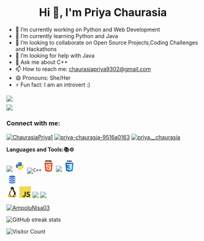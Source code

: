 <h1 align="center">Hi 👋, I'm Priya Chaurasia</h1>


- 🔭 I’m currently working on Python and Web Development
- 🌱 I’m currently learning Python and Java
- 👯 I’m looking to collaborate on Open Source Projects,Coding Challenges and Hackathons
- 🤔 I’m looking for help with Java
- 💬 Ask me about C++
- 📫 How to reach me: chaurasiapriya9302@gmail.com
- 😄 Pronouns: She/Her
- ⚡ Fun fact: I am an introvert :)


<img src='https://github-readme-stats.vercel.app/api?username=priya-chaurasia&show_icons=true&theme=tokyonight&count_private=true&line_height=40' align="left" />

<br/>
<img src='https://github-readme-stats.vercel.app/api/top-langs/?username=priya-chaurasia&theme=tokyonight&hide_langs_below=4' align="middle" />



<h3 align="left">Connect with me:</h3>
<p align="left">
<a href="https://twitter.com/ChaurasiaPriya1" target="blank"><img align="center" src="https://raw.githubusercontent.com/rahuldkjain/github-profile-readme-generator/master/src/images/icons/Social/twitter.svg" alt="ChaurasiaPriya1" height="30" width="40" /></a>
<a href="https://www.linkedin.com/in/priya-chaurasia-9516a0163/" target="blank"><img align="center" src="https://raw.githubusercontent.com/rahuldkjain/github-profile-readme-generator/master/src/images/icons/Social/linked-in-alt.svg" alt="priya-chaurasia-9516a0163" height="30" width="40" /></a>
<a href="https://instagram.com/priya._.chaurasia" target="blank"><img align="center" src="https://raw.githubusercontent.com/rahuldkjain/github-profile-readme-generator/master/src/images/icons/Social/instagram.svg" alt="priya._.chaurasia" height="30" width="40" /></a>
</p>

**Languages and Tools:📚⚙**

<code><img height="30" src="https://github.com/priya-chaurasia/priya-chaurasia/blob/main/Assets/the-c-programming-language-computer-programming-png-1600x1600px-c-programming-language-png-820_819.jpg"></code>
<code><img height="30" src="https://raw.githubusercontent.com/github/explore/80688e429a7d4ef2fca1e82350fe8e3517d3494d/topics/python/python.png"></code>
<code><img height="30" src="https://profilinator.rishav.dev/skills-assets/cplusplus-original.svg" alt="C++"></code>
<code><img height="30" src="https://raw.githubusercontent.com/github/explore/80688e429a7d4ef2fca1e82350fe8e3517d3494d/topics/html/html.png"></code>
<code><img height="30" src="https://cloud.google.com/images/social-icon-google-cloud-1200-630.png"></code>
<code><img height="30" src="https://raw.githubusercontent.com/github/explore/80688e429a7d4ef2fca1e82350fe8e3517d3494d/topics/css/css.png"></code>  
<code><img height="30" src="https://raw.githubusercontent.com/github/explore/80688e429a7d4ef2fca1e82350fe8e3517d3494d/topics/sql/sql.png"></code>  
<code><img height="30" src="https://raw.githubusercontent.com/github/explore/80688e429a7d4ef2fca1e82350fe8e3517d3494d/topics/linux/linux.png"></code>
<code><img height="30" src="https://raw.githubusercontent.com/github/explore/80688e429a7d4ef2fca1e82350fe8e3517d3494d/topics/javascript/javascript.png"></code>
<code><img height="30" src="https://upload.wikimedia.org/wikipedia/commons/2/2d/Visual_Studio_Code_1.18_icon.svg"></code>
<code><img height="30" src="https://www.qwiklabs.com/qwiklabs_logo_900x887.png"></code> 


<p align="left"> <a href="https://github.com/ryo-ma/github-profile-trophy"><img src="https://github-profile-trophy.vercel.app/?username=priya-chaurasia" alt="AmpoluNisa03" /></a> </p>


![GitHub streak stats](https://github-readme-streak-stats.herokuapp.com/?user=priya-chaurasia)


![Visitor Count](https://profile-counter.glitch.me/priya-chaurasia/count.svg)



</a>
